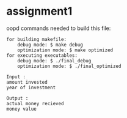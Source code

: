 # assignment1

oopd
commands needed to build this file:

    for building makefile:
        debug mode: $ make debug
        optimization mode: $ make optimized
    for executing executables:
        debug mode: $ ./final_debug
        optimization mode: $ ./final_optimized

    Input :
    amount invested
    year of investment

    Output :
    actual money recieved
    money value
